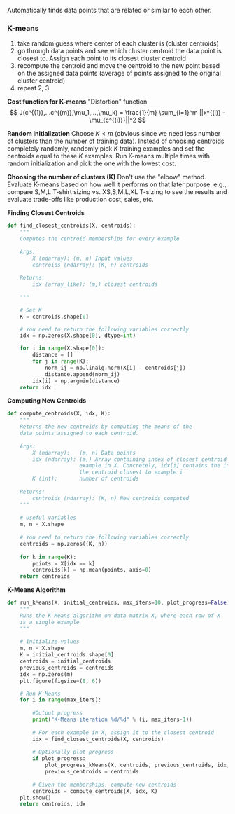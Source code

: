 Automatically finds data points that are related or similar to each other.

### K-means
1. take random guess where center of each cluster is (cluster centroids)
2. go through data points and see which cluster centroid the data point is closest to. Assign each point to its closest cluster centroid
3. recompute the centroid and move the centroid to the new point based on the assigned data points (average of points assigned to the original cluster centroid)
4. repeat 2, 3

**Cost function for K-means**
"Distortion" function
$$
J(c^{(1)},...c^{(m)},\mu_1,...,\mu_k) = \frac{1}{m} \sum_{i=1}^m ||x^{(i)} - \mu_{c^{(i)}}||^2
$$

**Random initialization**
Choose $K < m$ (obvious since we need less number of clusters than the number of training data). Instead of choosing centroids completely randomly, randomly pick $K$ training examples and set the centroids equal to these $K$ examples.
Run K-means multiple times with random initialization and pick the one with the lowest cost.

**Choosing the number of clusters (K)**
Don't use the "elbow" method. Evaluate K-means based on how well it performs on that later purpose. e.g., compare S,M,L T-shirt sizing vs. XS,S,M,L,XL T-sizing to see the results and evaluate trade-offs like production cost, sales, etc.

**Finding Closest Centroids**
```python
def find_closest_centroids(X, centroids):
    """
    Computes the centroid memberships for every example
    
    Args:
        X (ndarray): (m, n) Input values      
        centroids (ndarray): (K, n) centroids
    
    Returns:
        idx (array_like): (m,) closest centroids
    
    """

    # Set K
    K = centroids.shape[0]

    # You need to return the following variables correctly
    idx = np.zeros(X.shape[0], dtype=int)

    for i in range(X.shape[0]):
        distance = []
        for j in range(K):
            norm_ij = np.linalg.norm(X[i] - centroids[j])
            distance.append(norm_ij)
        idx[i] = np.argmin(distance)
    return idx
```

**Computing New Centroids**
```python
def compute_centroids(X, idx, K):
    """
    Returns the new centroids by computing the means of the 
    data points assigned to each centroid.
    
    Args:
        X (ndarray):   (m, n) Data points
        idx (ndarray): (m,) Array containing index of closest centroid for each 
                       example in X. Concretely, idx[i] contains the index of 
                       the centroid closest to example i
        K (int):       number of centroids
    
    Returns:
        centroids (ndarray): (K, n) New centroids computed
    """
    
    # Useful variables
    m, n = X.shape
    
    # You need to return the following variables correctly
    centroids = np.zeros((K, n))
    
    for k in range(K):
        points = X[idx == k]
        centroids[k] = np.mean(points, axis=0)    
    return centroids
```

**K-Means Algorithm**
```python
def run_kMeans(X, initial_centroids, max_iters=10, plot_progress=False):
    """
    Runs the K-Means algorithm on data matrix X, where each row of X
    is a single example
    """
    
    # Initialize values
    m, n = X.shape
    K = initial_centroids.shape[0]
    centroids = initial_centroids
    previous_centroids = centroids    
    idx = np.zeros(m)
    plt.figure(figsize=(8, 6))

    # Run K-Means
    for i in range(max_iters):
        
        #Output progress
        print("K-Means iteration %d/%d" % (i, max_iters-1))
        
        # For each example in X, assign it to the closest centroid
        idx = find_closest_centroids(X, centroids)
        
        # Optionally plot progress
        if plot_progress:
            plot_progress_kMeans(X, centroids, previous_centroids, idx, K, i)
            previous_centroids = centroids
            
        # Given the memberships, compute new centroids
        centroids = compute_centroids(X, idx, K)
    plt.show() 
    return centroids, idx
```



